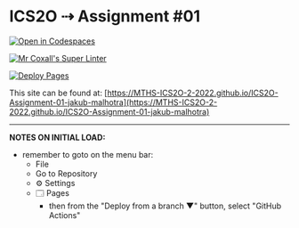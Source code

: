 # ICS2O ⇢ Assignment #01

[![Open in Codespaces](https://classroom.github.com/assets/launch-codespace-f4981d0f882b2a3f0472912d15f9806d57e124e0fc890972558857b51b24a6f9.svg)](https://classroom.github.com/open-in-codespaces?assignment_repo_id=10270736)

[![Mr Coxall's Super Linter](https://github.com/MTHS-ICS2O-2-2022/ICS2O-Assignment-01-jakub-malhotra/workflows/Mr%20Coxall's%20Super%20Linter/badge.svg)](https://github.com/MTHS-ICS2O-2-2022/ICS2O-Assignment-01-jakub-malhotra/actions)

[![Deploy Pages](https://github.com/MTHS-ICS2O-2-2022/ICS2O-Assignment-01-jakub-malhotra/workflows/Deploy%20Pages/badge.svg)](https://github.com/MTHS-ICS2O-2-2022/ICS2O-Assignment-01-jakub-malhotra/actions)

This site can be found at: [https://MTHS-ICS2O-2-2022.github.io/ICS2O-Assignment-01-jakub-malhotra](https://MTHS-ICS2O-2-2022.github.io/ICS2O-Assignment-01-jakub-malhotra)

---

**NOTES ON INITIAL LOAD:**
- remember to goto on the menu bar:
  - File
  - Go to Repository
  - ⚙ Settings
  - 🗔 Pages
    - then from the "Deploy from a branch ▼" button, select "GitHub Actions"
